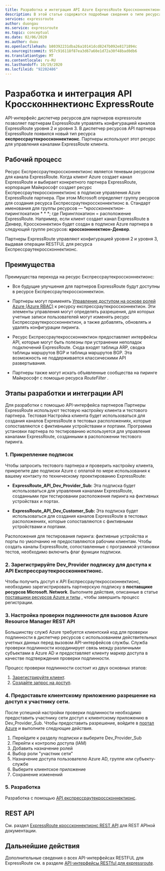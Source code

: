 ```yaml
---
title: Разработка и интеграция API Azure ExpressRoute Кроссконннектионс
description: В этой статье содержатся подробные сведения о типе ресурса Експрессраутекроссконнектионс для партнеров ExpressRoute.
services: expressroute
author: duongau
ms.service: expressroute
ms.topic: conceptual
ms.date: 02/06/2020
ms.author: duau
ms.openlocfilehash: b80392231dba26a10141dcd8247b092e8171894c
ms.sourcegitcommit: 957c916118f87ea3d67a60e1d72a30f48bad0db6
ms.translationtype: MT
ms.contentlocale: ru-RU
ms.lasthandoff: 10/19/2020
ms.locfileid: "92202486"
---
```

# <a name="expressroute-crossconnnections-api-development-and-integration"></a>Разработка и интеграция API Кроссконннектионс ExpressRoute

API-интерфейс диспетчер ресурсов для партнеров expressroute позволяет партнерам ExpressRoute управлять конфигурацией каналов ExpressRoute уровня 2 и уровня 3. В диспетчер ресурсов API партнера ExpressRoute появился новый тип ресурса **експрессраутекроссконнектионс**. Партнеры используют этот ресурс для управления каналами ExpressRoute клиента.

## <a name="workflow"></a>Рабочий процесс

Ресурс Експрессраутекроссконнектионс является теневым ресурсом для канала ExpressRoute. Когда клиент Azure создает канал ExpressRoute и выбирает конкретного партнера ExpressRoute, корпорация Майкрософт создает ресурс Експрессраутекроссконнектионс в подписке управления Azure ExpressRoute партнера. При этом Microsoft определяет группу ресурсов для создания ресурса Експрессраутекроссконнектионс в. Стандарт именования для группы ресурсов — **кроссконнектион-* пиринглокатион * * *; где Пиринглокатион = расположение ExpressRoute. Например, если клиент создает канал ExpressRoute в Денвер, Кроссконнектион будет создан в подписке Azure партнера в следующей группе ресурсов: **кроссконннектион-Денвер**.

Партнеры ExpressRoute управляют конфигурацией уровня 2 и уровня 3, выдавая операции RESTFUL для ресурса Експрессраутекроссконнектионс.

## <a name="benefits"></a>Преимущества

Преимущества перехода на ресурс Експрессраутекроссконнектионс:

* Все будущие улучшения для партнеров ExpressRoute будут доступны в ресурсе Експрессраутекроссконнектион.

* Партнеры могут применять [Управление доступом на основе ролей Azure (Azure RBAC)](../role-based-access-control/overview.md) к ресурсу експрессраутекроссконнектион. Эти элементы управления могут определять разрешения, для которых учетные записи пользователей могут изменять ресурс Експрессраутекроссконнектион, а также добавлять, обновлять и удалять конфигурации пиринга.

* Ресурс Експрессраутекроссконнектион предоставляет интерфейсы API, которые могут быть полезны при устранении неполадок подключений ExpressRoute. Сюда входят таблица ARP, сводка таблицы маршрутов BGP и таблица маршрутов BGP. Эта возможность не поддерживается классическими API развертывания.

* Партнеры также могут искать объявленные сообщества на пиринге Майкрософт с помощью ресурса *RouteFilter* .

## <a name="api-development-and-integration-steps"></a>Этапы разработки и интеграции API

Для разработки с помощью API-интерфейса партнеров Партнеры ExpressRoute используют тестовую настройку клиента и тестового партнера. Тестовая Настройка клиента будет использоваться для создания каналов ExpressRoute в тестовых расположениях, которые сопоставляются с фиктивными устройствами и портами. Программа установки партнера по тестированию используется для управления каналами ExpressRoute, созданными в расположении тестового пиринга.

### <a name="1-enlist-subscriptions"></a>1. Прикрепление подписок

Чтобы запросить тестового партнера и проверить настройку клиента, прикрепите две подписки Azure с оплатой по мере использования к вашему контакту по техническому проектированию ExpressRoute:
* **ExpressRoute_API_Dev_Provider_Sub:** Эта подписка будет использоваться для управления каналами ExpressRoute, созданными при тестировании расположения пиринга на фиктивных устройствах и портах.

* **ExpressRoute_API_Dev_Customer_Sub:** Эта подписка будет использоваться для создания каналов ExpressRoute в тестовых расположениях, которые сопоставляются с фиктивными устройствами и портами.

Расположения для тестирования пиринга: фиктивные устройства и порты по умолчанию не предоставляются рабочим клиентам. Чтобы создать каналы ExpressRoute, сопоставленные с программой установки тестов, необходимо включить флаг функции подписки.

### <a name="2-register-the-dev_provider-subscription-to-access-the-expressroutecrossconnections-api"></a>2. Зарегистрируйте Dev_Provider подписку для доступа к API Експрессраутекроссконнектионс.

Чтобы получить доступ к API Експрессраутекроссконнектионс, необходимо зарегистрировать партнерскую подписку в **поставщике ресурсов Microsoft. Network**. Выполните действия, описанные в статье [поставщики ресурсов Azure и типы](../azure-resource-manager/management/resource-providers-and-types.md#azure-portal) , чтобы завершить процесс регистрации.

### <a name="3-set-up-authentication-for-azure-resource-manager-rest-api-calls"></a>3. Настройка проверки подлинности для вызовов Azure Resource Manager REST API

Большинству служб Azure требуется клиентский код для проверки подлинности в диспетчер ресурсов с использованием действительных учетных данных перед вызовом API-интерфейсов службы. Служба проверки подлинности координирует связь между различными субъектами в Azure AD и предоставляет клиенту маркер доступа в качестве подтверждения проверки подлинности.

Процесс проверки подлинности состоит из двух основных этапов:

1. [Зарегистрируйте клиент](/rest/api/azure/#register-your-client-application-with-azure-ad).
2. [Создайте запрос на доступ](/rest/api/azure/#create-the-request).

### <a name="4-provide-network-contributor-permission-to-the-client-application"></a>4. Предоставьте клиентскому приложению разрешение на доступ к участнику сети.

После успешной настройки проверки подлинности необходимо предоставить участнику сети доступ к клиентскому приложению в Dev_Provider_Sub. Чтобы предоставить разрешение, войдите в [портал Azure](https://ms.portal.azure.com/#home) и выполните следующие действия.

1. Перейдите к разделу подписки и выберите Dev_Provider_Sub
2. Перейти к контролю доступа (IAM)
3. Добавить назначение ролей
4. Выбор роли "участник сети"
5. Назначение доступа пользователю Azure AD, группе или субъекту-службе
6. Выберите клиентское приложение
7. Сохранение изменений

### <a name="5-develop"></a>5. Разработка

Разработка с помощью [API експрессраутекроссконнектионс](/rest/api/expressroute/expressroutecrossconnections).

## <a name="rest-api"></a>REST API

См. раздел [ExpressRoute кроссконнектионс REST API](/rest/api/expressroute/expressroutecrossconnections) для REST APIной документации.

## <a name="next-steps"></a>Дальнейшие действия

Дополнительные сведения о всех API-интерфейсах RESTFUL для ExpressRoute см. в разделе [API-интерфейсы RESTful для expressroute](/rest/api/expressroute/).